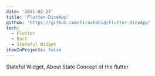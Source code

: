 ```yaml
---
date: '2021-02-27'
title: 'Flutter-DiceApp'
github: 'https://github.com/hirashahid/Flutter-DiceApp'
tech:
  - Flutter
  - Dart
  - Stateful Widget
showInProjects: false
---
```


Stateful Widget, About State Concept of the flutter
